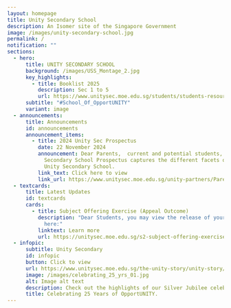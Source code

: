 ```yaml
---
layout: homepage
title: Unity Secondary School
description: An Isomer site of the Singapore Government
image: /images/unity-secondary-school.jpg
permalink: /
notification: ""
sections:
  - hero:
      title: UNITY SECONDARY SCHOOL
      background: /images/USS_Montage_2.jpg
      key_highlights:
        - title: Booklist 2025
          description: Sec 1 to 5
          url: https://www.unitysec.moe.edu.sg/students/students-resources/2025-booklist/
      subtitle: "#School_Of_OpportUNITY"
      variant: image
  - announcements:
      title: Announcements
      id: announcements
      announcement_items:
        - title: 2024 Unity Sec Prospectus
          date: 22 November 2024
          announcement: Dear Parents,  current and potential students, the 2024 Unity
            Secondary School Prospectus captures the different facets of life in
            Unity Secondary School.
          link_text: Click here to view
          link_url: https://www.unitysec.moe.edu.sg/unity-partners/Parents/newsletter/
  - textcards:
      title: Latest Updates
      id: textcards
      cards:
        - title: Subject Offering Exercise (Appeal Outcome)
          description: "Dear Students, you may view the release of your Appeal outcome
            here:"
          linktext: Learn more
          url: https://unitysec.moe.edu.sg/s2-subject-offering-exercise/
  - infopic:
      subtitle: Unity Secondary
      id: infopic
      button: Click to view
      url: https://www.unitysec.moe.edu.sg/the-unity-story/unity-story/
      image: /images/celebrating_25_yrs_01.jpg
      alt: Image alt text
      description: Check out the highlights of our Silver Jubilee celebration here.
      title: Celebrating 25 Years of OpportUNITY.
---
```

